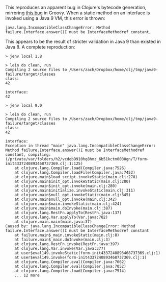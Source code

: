 This reproduces an apparent bug in Clojure's bytecode generation, mirroring [this bug](https://issues.apache.org/jira/browse/GROOVY-7879) in Groovy.  When a static method on an interface is invoked using a Java 9 VM, this error is thrown:

```
java.lang.IncompatibleClassChangeError: Method failure.Interface.answer()I must be InterfaceMethodref constant,
```

This appears to be the result of stricter validation in Java 9 than existed in Java 8.  A complete reproduction:


```
> jenv local 1.8

> lein do clean, run
Compiling 2 source files to /Users/zach/Dropbox/home/clj/tmp/java9-failure/target/classes
class:
42

interface:
42

> jenv local 9.0

> lein do clean, run
Compiling 2 source files to /Users/zach/Dropbox/home/clj/tmp/java9-failure/target/classes
class:
42

interface:
Exception in thread "main" java.lang.IncompatibleClassChangeError: Method failure.Interface.answer()I must be InterfaceMethodref constant, compiling:(/private/var/folders/h2/vcdqb9910hq8hmz_6b51kctm0000gn/T/form-init4337240893468737369.clj:1:125)
	at clojure.lang.Compiler.load(Compiler.java:7526)
	at clojure.lang.Compiler.loadFile(Compiler.java:7452)
	at clojure.main$load_script.invokeStatic(main.clj:278)
	at clojure.main$init_opt.invokeStatic(main.clj:280)
	at clojure.main$init_opt.invoke(main.clj:280)
	at clojure.main$initialize.invokeStatic(main.clj:311)
	at clojure.main$null_opt.invokeStatic(main.clj:345)
	at clojure.main$null_opt.invoke(main.clj:342)
	at clojure.main$main.invokeStatic(main.clj:424)
	at clojure.main$main.doInvoke(main.clj:387)
	at clojure.lang.RestFn.applyTo(RestFn.java:137)
	at clojure.lang.Var.applyTo(Var.java:702)
	at clojure.main.main(main.java:37)
Caused by: java.lang.IncompatibleClassChangeError: Method failure.Interface.answer()I must be InterfaceMethodref constant
	at failure.main$_main.invokeStatic(main.clj:8)
	at failure.main$_main.doInvoke(main.clj:3)
	at clojure.lang.RestFn.invoke(RestFn.java:397)
	at clojure.lang.Var.invoke(Var.java:377)
	at user$eval149.invokeStatic(form-init4337240893468737369.clj:1)
	at user$eval149.invoke(form-init4337240893468737369.clj:1)
	at clojure.lang.Compiler.eval(Compiler.java:7062)
	at clojure.lang.Compiler.eval(Compiler.java:7052)
	at clojure.lang.Compiler.load(Compiler.java:7514)
	... 12 more
```